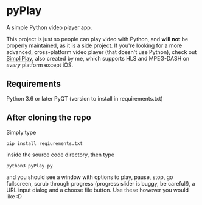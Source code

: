 # pyPlay
A simple Python video player app.

This project is just so people can play video with Python, and **will not** be properly maintained, as it is a side project. If you're looking for a more advanced, cross-platform video player (that doesn't use Python), check out [SimpliPlay](https://simpliplay.netlify.app), also created by me, which supports HLS and MPEG-DASH on *every* platform except iOS.

## Requirements
Python 3.6 or later
PyQT (version to install in requirements.txt)

## After cloning the repo
Simply type 

`pip install reqiurements.txt`

inside the source code directory, then type

`python3 pyPlay.py`

and you should see a window with options to play, pause, stop, go fullscreen, scrub through progress (progress slider is buggy, be careful!), a URL input dialog and a choose file button. Use these however you would like :D
